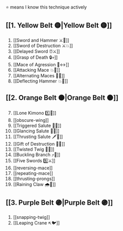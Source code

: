 ⭐ means I know this technique actively

## [[1. Yellow Belt 🟡|Yellow Belt 🟡]]

1. [[Sword and Hammer ⚔️🔨]]
2. [[Sword of Destruction ⚔️💥]]
3. [[Delayed Sword ⏰⚔️]]
4. [[Grasp of Death 🔒💀]]
5. [[Mace of Agression 🔨↔️]]
6. [[Attacking Mace 💥👊]]
7. [[Alternating Maces 🔄✊]]
8. [[Deflecting Hammer 💥🔨]]

## [[2. Orange Belt 🟠|Orange Belt 🟠]]

7. [[Lone Kimono 1️⃣👘]]
8. [[obscure-wing]]
9. [[Triggered Salute 🔫🫡]]
10. [[Glancing Salute 👀🫡]]
11. [[Thrusting Salute 🗡️🫡]]
12. [[Gift of Destruction 🎁💥]]
13. [[Twisted Twig 🔀🌳]]
14. [[Buckling Branch ⤴️🌳]]
15. [[Five Swords 5️⃣⚔️]]
16. [[reversing-mace]]
17. [[repeating-mace]]
18. [[thrusting-prongs]]
19. [[Raining Claw 🌧️🐯]]

## [[3. Purple Belt 🟣|Purple Belt 🟣]]

1. [[snapping-twig]]
2. [[Leaping Crane ↖️🐦]]
